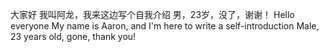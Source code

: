 大家好 
  我叫阿龙，我来这边写个自我介绍
  男，23岁，没了，谢谢！
Hello everyone 
  My name is Aaron, and I'm here to write a self-introduction
  Male, 23 years old, gone, thank you!
